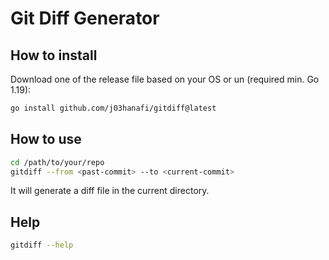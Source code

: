# Git Diff Generator

## How to install
Download one of the release file based on your OS or un (required min. Go 1.19):
```bash
go install github.com/j03hanafi/gitdiff@latest
```

## How to use
```bash
cd /path/to/your/repo
gitdiff --from <past-commit> --to <current-commit>
```

It will generate a diff file in the current directory.

## Help
```bash
gitdiff --help
```